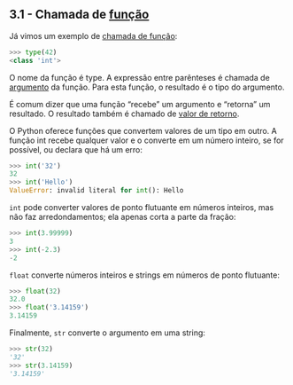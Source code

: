## 3.1 - Chamada de [função](13-glossario.md#função)

Já vimos um exemplo de [chamada de função](13-glossario.md#chamada-de-função):

```python
>>> type(42)
<class 'int'>
```

O nome da função é type. A expressão entre parênteses é chamada de [argumento](13-glossario.md#argumento) da função. Para esta função, o resultado é o tipo do argumento.

É comum dizer que uma função “recebe” um argumento e “retorna” um resultado. O resultado também é chamado de [valor de retorno](13-glossario.md#valor-de-retorno).

O Python oferece funções que convertem valores de um tipo em outro. A função int recebe qualquer valor e o converte em um número inteiro, se for possível, ou declara que há um erro:


```python
>>> int('32')
32
>>> int('Hello')
ValueError: invalid literal for int(): Hello
```

`int` pode converter valores de ponto flutuante em números inteiros, mas não faz arredondamentos; ela apenas corta a parte da fração:


```python
>>> int(3.99999)
3
>>> int(-2.3)
-2
```

`float` converte números inteiros e strings em números de ponto flutuante:


```python
>>> float(32)
32.0
>>> float('3.14159')
3.14159
```

Finalmente, `str` converte o argumento em uma string:


```python
>>> str(32)
'32'
>>> str(3.14159)
'3.14159'
```
